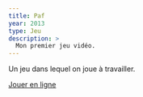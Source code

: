 ```yaml
---
title: Paf
year: 2013
type: Jeu
description: >
  Mon premier jeu vidéo.
---
```


Un jeu dans lequel on joue à travailler.

[Jouer en ligne](https://achtaitaipai.itch.io/paf)
